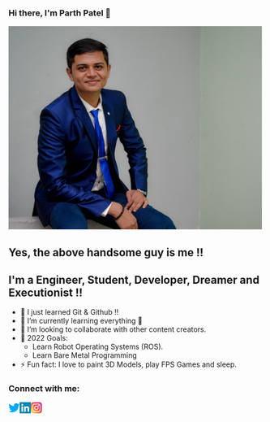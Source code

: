 ### Hi there, I'm Parth Patel 👋

<img alt="Me" width="500px" src="Resources/My Photo.JPG" />
<br />

## Yes, the above handsome guy is me !!

## I'm a Engineer, Student, Developer, Dreamer and Executionist !!

- 🔭 I just learned Git & Github !!
- 🌱 I’m currently learning everything 🤣
- 👯 I’m looking to collaborate with other content creators.
- 🥅 2022 Goals: 
  - Learn Robot Operating Systems (ROS).
  - Learn Bare Metal Programming
- ⚡ Fun fact: I love to paint 3D Models, play FPS Games and sleep.

### Connect with me:

[<img align="left" alt="Parth Patel | Twitter" width="22px" src="Resources/Social Media Logo/Twitter Logo.png" />][twitter]
[<img align="left" alt="Parth Patel | LinkedIn" width="22px" src="Resources/Social Media Logo/LinkedIn Logo.png" />][linkedin]
[<img align="left" alt="Parth Patel | Instagram" width="22px" src="Resources/Social Media Logo/Instagram Logo.png" />][instagram]

<!---
<br />

### Programming Skills:

<img width="30px" align="left" alt="C Programming" src="Resources/Programming Language Logo/C Logo.jpeg">
<img width="25px" align="left" alt="C++ Programming" src="Resources/Programming Language Logo/CPP Logo.jpeg">
<img width="30px" align="left" alt="Embedded C Programming" src="Resources/Programming Language Logo/Embedded C Logo.jpeg">
<img width="25px" align="left" alt="Python Programming" src="Resources/Programming Language Logo/Python Logo.jpeg">
<img width="80px" align="left" alt="ROS" src="Resources/Programming Language Logo/ROS Logo.jpeg">
<img width="30px" align="left" alt="HTML" src="Resources/Programming Language Logo/HTML5 Logo.jpeg">
<img width="30px" align="left" alt="CSS" src="Resources/Programming Language Logo/CSS Logo.jpeg">
<img width="80px" align="left" alt="Git" src="Resources/Programming Language Logo/Git Logo.jpeg">
<img width="30px" align="left" alt="GitHub" src="Resources/Programming Language Logo/GitHub Logo.jpeg">

<br />
<br />

### 3D Skills:

<img width="20px" align="left" alt="Fusion 360" src="Resources/Software Logo/3D Design Softwares/Fusion 360 Logo.png">
<img width="60px" align="left" alt="Solidworks" src="Resources/Software Logo/3D Design Softwares/Solidworks Logo.png">
<img width="30px" align="left" alt="Cura" src="Resources/Software Logo/3D Printing Softwares/Cura Logo.png">
<img width="30px" align="left" alt="Ideamaker" src="Resources/Software Logo/3D Printing Softwares/Ideamaker Logo.png">

<br />
<br />

### Circuit Design Skills:

<img width="30px" align="left" alt="Eagle CAD" src="Resources/Software Logo/Circuit Design Softwares/Eagle Logo.png">
<img width="70px" align="left" alt="KiCAD" src="Resources/Software Logo/Circuit Design Softwares/KiCAD Logo.png">
<img width="200px" align="left" alt="Proteus" src="Resources/Software Logo/Circuit Design Softwares/Proteus Logo.png">

<br />
<br />

### Robotics Skills:

<img width="30px" align="left" alt="MATLAB" src="Resources/Software Logo/Robotics Softwares/Matlab Logo.png">
<img width="45px" align="left" alt="RoboAnalyzer" src="Resources/Software Logo/Robotics Softwares/RoboAnalyzer Logo.png">
<img width="100px" align="left" alt="ROS" src="Resources/Programming Language Logo/ROS Logo.jpeg">
<img width="30px" align="left" alt="Visual Studio Code" src="Resources/Software Logo/Robotics Softwares/VS Code.jpeg">

<br />
<br />

### Adobe Multimedia Skills:

<img width="30px" align="left" alt="Illustrator" src="Resources/Software Logo/Adobe Softwares/Illustrator Logo.png">
<img width="30px" align="left" alt="Lightroom" src="Resources/Software Logo/Adobe Softwares/Lightroom Logo.png">
<img width="30px" align="left" alt="Media Encoder" src="Resources/Software Logo/Adobe Softwares/Media Encoder Logo.png">
<img width="30px" align="left" alt="Photoshop" src="Resources/Software Logo/Adobe Softwares/Photoshop Logo.png">
<img width="30px" align="left" alt="Premiere Pro" src="Resources/Software Logo/Adobe Softwares/Premiere Pro Logo.png">
--->
[website]: https://ParthPatel
[twitter]: https://twitter.com/Parth_patel_20
[instagram]: https://www.instagram.com/parth.patel_20/
[linkedin]: https://www.linkedin.com/in/parth-patel-783487157/
